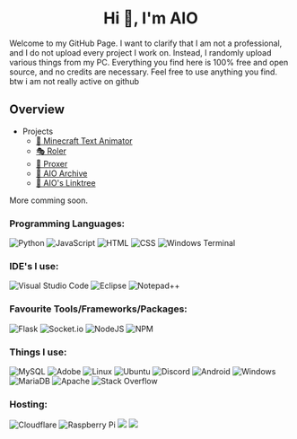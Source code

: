 <h1 align="center">Hi 👋, I'm AIO</h1>
Welcome to my GitHub Page. I want to clarify that I am not a professional, and I do not upload every project I work on. Instead, I randomly upload various things from my PC. Everything you find here is 100% free and open source, and no credits are necessary. Feel free to use anything you find.
btw i am not really active on github
<h2 align="left">Overview</h3>


  - Projects
      - [🎰 Minecraft Text Animator](https://github.com/AIO-Develope/Minecraft-Text-Animator)
      - [🎭 Roler](https://github.com/AIO-Develope/Roler)
      - [🎢 Proxer](https://github.com/AIO-Develope/Proxer)
      - [📁 AIO Archive](https://github.com/AIO-Develope/AIO-Archive)
      - [🌲 AIO's Linktree](https://github.com/AIO-Develope/AIOs-Linktree)
      
More comming soon.

<h3 align="left">Programming Languages:</h3>

![Python](https://img.shields.io/badge/Python-3670A0?style=for-the-badge&logo=python&logoColor=ffdd54)
![JavaScript](https://img.shields.io/badge/JavaScript-323330?style=for-the-badge&logo=javascript&logoColor=F7DF1E)
![HTML](https://img.shields.io/badge/HTML5-E34F26?style=for-the-badge&logo=html5&logoColor=white)
![CSS](https://img.shields.io/badge/CSS3-1572B6?style=for-the-badge&logo=css3&logoColor=white)
![Windows Terminal](https://img.shields.io/badge/Windows%20Terminal-%234D4D4D.svg?style=for-the-badge&logo=windows-terminal&logoColor=white)

<h3 align="left">IDE's I use:</h3>

![Visual Studio Code](https://img.shields.io/badge/Visual%20Studio%20Code-0078d7.svg?style=for-the-badge&logo=visual-studio-code&logoColor=white)
![Eclipse](https://img.shields.io/badge/Eclipse-FE7A16.svg?style=for-the-badge&logo=Eclipse&logoColor=white)
![Notepad++](https://img.shields.io/badge/Notepad++-90E59A.svg?style=for-the-badge&logo=notepad%2b%2b&logoColor=black)

<h3 align="left">Favourite Tools/Frameworks/Packages:</h3>

![Flask](https://img.shields.io/badge/flask-%23000.svg?style=for-the-badge&logo=flask&logoColor=white)
![Socket.io](https://img.shields.io/badge/Socket.io-black?style=for-the-badge&logo=socket.io&badgeColor=010101)
![NodeJS](https://img.shields.io/badge/node.js-6DA55F?style=for-the-badge&logo=node.js&logoColor=white)
![NPM](https://img.shields.io/badge/NPM-%23CB3837.svg?style=for-the-badge&logo=npm&logoColor=white)

<h3 align="left">Things I use:</h3>

![MySQL](https://img.shields.io/badge/mysql-%2300f.svg?style=for-the-badge&logo=mysql&logoColor=white)
![Adobe](https://img.shields.io/badge/adobe-%23FF0000.svg?style=for-the-badge&logo=adobe&logoColor=white)
![Linux](https://img.shields.io/badge/Linux-FCC624?style=for-the-badge&logo=linux&logoColor=black)
![Ubuntu](https://img.shields.io/badge/Ubuntu-E95420?style=for-the-badge&logo=ubuntu&logoColor=white)
![Discord](https://img.shields.io/badge/Discord-%235865F2.svg?style=for-the-badge&logo=discord&logoColor=white)
![Android](https://img.shields.io/badge/Android-3DDC84?style=for-the-badge&logo=android&logoColor=white)
![Windows](https://img.shields.io/badge/Windows-0078D6?style=for-the-badge&logo=windows&logoColor=white)
![MariaDB](https://img.shields.io/badge/MariaDB-003545?style=for-the-badge&logo=mariadb&logoColor=white)
![Apache](https://img.shields.io/badge/apache-%23D42029.svg?style=for-the-badge&logo=apache&logoColor=white)
![Stack Overflow](https://img.shields.io/badge/-Stackoverflow-FE7A16?style=for-the-badge&logo=stack-overflow&logoColor=white)


<h3 align="left">Hosting:</h3>

![Cloudflare](https://img.shields.io/badge/Cloudflare-F38020?style=for-the-badge&logo=Cloudflare&logoColor=white)
![Raspberry Pi](https://img.shields.io/badge/-RaspberryPi-C51A4A?style=for-the-badge&logo=Raspberry-Pi)
<img src="https://img.shields.io/badge/proxmox-%23E57000.svg?&style=for-the-badge&logo=proxmox&logoColor=white" />
<img src="https://img.shields.io/badge/dell-%23007DB8.svg?&style=for-the-badge&logo=dell&logoColor=white" />
